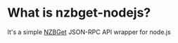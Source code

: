 What is nzbget-nodejs?
======================

It's a simple [NZBGet](http://nzbget.net/) JSON-RPC API wrapper for node.js
